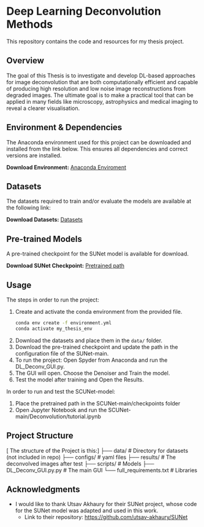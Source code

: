 # Deep Learning Deconvolution Methods

This repository contains the code and resources for my thesis project.

## Overview

The goal of this Thesis is to investigate and develop DL-based approaches for image deconvolution that are both computationally efficient and capable of producing high resolution and low noise image reconstructions from degraded images. The ultimate goal is to make a practical tool that can be applied in many fields like microscopy, astrophysics and medical imaging to reveal a clearer visualisation.


## Environment & Dependencies

The Anaconda environment used for this project can be downloaded and installed from the link below. This ensures all dependencies and correct versions are installed.

**Download Environment:** [Anaconda Enviroment](https://mega.nz/folder/VgkhzC5R#BCabPqdQoR5U8JGf-T-9vg)

## Datasets

The datasets required to train and/or evaluate the models are available at the following link:

**Download Datasets:** [Datasets](https://mega.nz/folder/5hVSBQ7B#-cOb0xHCxL02CAQ--G95Qg)

## Pre-trained Models

A pre-trained checkpoint for the SUNet model is available for download.

**Download SUNet Checkpoint:** [Pretrained path](https://mega.nz/folder/t5VEBDbR#LfVZjKI4emF9my-VziAetQ)

## Usage

The steps in order to run the project:
1.  Create and activate the conda environment from the provided file.
    ```bash
    conda env create -f environment.yml
    conda activate my_thesis_env
    ```
2.  Download the datasets and place them in the `data/` folder.
3.  Download the pre-trained checkpoint and update the path in the configuration file of the SUNet-main.
4.  To run the project: Open Spyder from Anaconda and run the DL_Deconv_GUI.py.
5.  The GUI will open. Choose the Denoiser and Train the model.
6.  Test the model after training and Open the Results.

In order to run and test the SCUNet-model:
1.  Place the pretrained path in the SCUNet-main/checkpoints folder
2.  Open Jupyter Notebook and run the SCUNet-main/Deconvolution/tutorial.ipynb

## Project Structure

[ The structure of the Project is this:]
├── data/ # Directory for datasets (not included in repo)
├── configs/ # yaml files
├── results/ # The deconvolved images after test
├── scripts/ # Models 
├── DL_Deconv_GUI.py.py # The main GUI
└── full_requirements.txt # Libraries

## Acknowledgments

- I would like to thank Utsav Akhaury for their SUNet project, whose code for the SUNet model was adapted and used in this work.
  - Link to their repository: https://github.com/utsav-akhaury/SUNet